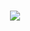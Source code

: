 <h3 align="center">
    <img src="https://readme-typing-svg.herokuapp.com/?font=Righteous&size=25&center=true&vCenter=true&width=500&height=70&duration=4000&lines=Hi+👋;+I'+m+Thierno+System+Administrator+SOC+Analyst;" />
</h3>


